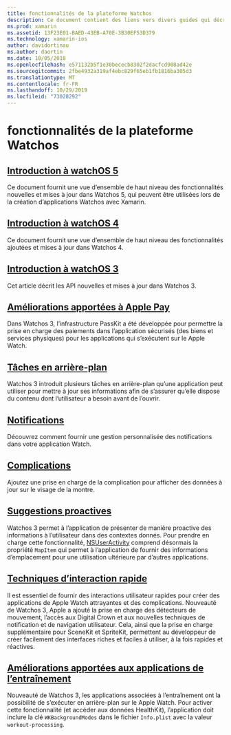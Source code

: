 ```yaml
---
title: fonctionnalités de la plateforme Watchos
description: Ce document contient des liens vers divers guides qui décrivent les fonctionnalités de la plateforme Watchos, telles que Apple Pay, les notifications, les complications, les suggestions proactives, les applications d’entraînement, etc.
ms.prod: xamarin
ms.assetid: 13F23E01-BAED-43EB-A70E-3B30EF53D379
ms.technology: xamarin-ios
author: davidortinau
ms.author: daortin
ms.date: 10/05/2018
ms.openlocfilehash: e571132b5f1e30bececb8302f2dacfcd908ad42e
ms.sourcegitcommit: 2fbe4932a319af4ebc829f65eb1fb1816ba305d3
ms.translationtype: MT
ms.contentlocale: fr-FR
ms.lasthandoff: 10/29/2019
ms.locfileid: "73028292"
---
```

# <a name="watchos-platform-features"></a>fonctionnalités de la plateforme Watchos

## <a name="introduction-to-watchos-5introduction-to-watchos5indexmd"></a>[Introduction à watchOS 5](introduction-to-watchos5/index.md)

Ce document fournit une vue d’ensemble de haut niveau des fonctionnalités nouvelles et mises à jour dans Watchos 5, qui peuvent être utilisées lors de la création d’applications Watchos avec Xamarin.

## <a name="introduction-to-watchos-4introduction-to-watchos4md"></a>[Introduction à watchOS 4](introduction-to-watchos4.md)

Ce document fournit une vue d’ensemble de haut niveau des fonctionnalités ajoutées et mises à jour dans Watchos 4.

## <a name="introduction-to-watchos-3introduction-to-watchos3indexmd"></a>[Introduction à watchOS 3](introduction-to-watchos3/index.md)

Cet article décrit les API nouvelles et mises à jour dans Watchos 3.

## <a name="apple-pay-enhancementsioswatchosplatformapple-paymd"></a>[Améliorations apportées à Apple Pay](~/ios/watchos/platform/apple-pay.md)

Dans Watchos 3, l’infrastructure PassKit a été développée pour permettre la prise en charge des paiements dans l’application sécurisés (des biens et services physiques) pour les applications qui s’exécutent sur le Apple Watch.

## <a name="background-tasksioswatchosplatformbackground-tasksmd"></a>[Tâches en arrière-plan](~/ios/watchos/platform/background-tasks.md)

Watchos 3 introduit plusieurs tâches en arrière-plan qu’une application peut utiliser pour mettre à jour ses informations afin de s’assurer qu’elle dispose du contenu dont l’utilisateur a besoin avant de l’ouvrir.

## <a name="notificationsnotificationsmd"></a>[Notifications](notifications.md)

Découvrez comment fournir une gestion personnalisée des notifications dans votre application Watch.

## <a name="complicationscomplicationsmd"></a>[Complications](complications.md)

Ajoutez une prise en charge de la complication pour afficher des données à jour sur le visage de la montre.

## <a name="proactive-suggestionsioswatchosplatformproactive-suggestionsmd"></a>[Suggestions proactives](~/ios/watchos/platform/proactive-suggestions.md)

Watchos 3 permet à l’application de présenter de manière proactive des informations à l’utilisateur dans des contextes donnés. Pour prendre en charge cette fonctionnalité, [NSUserActivity](https://developer.apple.com/reference/foundation/nsuseractivity) comprend désormais la propriété `MapItem` qui permet à l’application de fournir des informations d’emplacement pour une utilisation ultérieure par d’autres applications.

## <a name="quick-interaction-techniquesioswatchosplatformquick-interaction-techniquesmd"></a>[Techniques d’interaction rapide](~/ios/watchos/platform/quick-interaction-techniques.md)

Il est essentiel de fournir des interactions utilisateur rapides pour créer des applications de Apple Watch attrayantes et des complications. Nouveauté de Watchos 3, Apple a ajouté la prise en charge des détecteurs de mouvement, l’accès aux Digital Crown et aux nouvelles techniques de notification et de navigation utilisateur. Cela, ainsi que la prise en charge supplémentaire pour SceneKit et SpriteKit, permettent au développeur de créer facilement des interfaces riches et faciles à utiliser, à la fois rapides et réactives.

## <a name="workout-app-enhancementsioswatchosplatformworkout-appsmd"></a>[Améliorations apportées aux applications de l’entraînement](~/ios/watchos/platform/workout-apps.md)

Nouveauté de Watchos 3, les applications associées à l’entraînement ont la possibilité de s’exécuter en arrière-plan sur le Apple Watch. Pour activer cette fonctionnalité (et accéder aux données HealthKit), l’application doit inclure la clé `WKBackgroundModes` dans le fichier `Info.plist` avec la valeur `workout-processing`.
